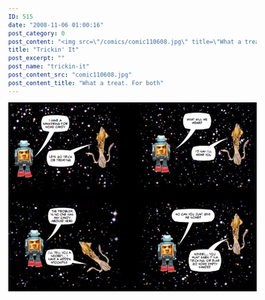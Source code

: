 ```yaml
---
ID: 515
date: "2008-11-06 01:00:16"
post_category: 0
post_content: "<img src=\"/comics/comic110608.jpg\" title=\"What a treat. For both\" />"
title: "Trickin' It"
post_excerpt: ""
post_name: "trickin-it"
post_content_src: "comic110608.jpg"
post_content_title: "What a treat. For both"
---
```



[![What a treat. For both](/comics-hi-res/comic110608.jpg)](/comics-hi-res/comic110608.jpg "What a treat. For both")
